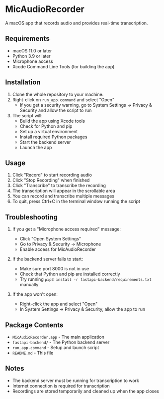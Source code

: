 # MicAudioRecorder

A macOS app that records audio and provides real-time transcription.

## Requirements

- macOS 11.0 or later
- Python 3.9 or later
- Microphone access
- Xcode Command Line Tools (for building the app)

## Installation

1. Clone the whole repository to your machine.
2. Right-click on `run_app.command` and select "Open"
   - If you get a security warning, go to System Settings -> Privacy & Security and allow the script to run
3. The script will:
   - Build the app using Xcode tools
   - Check for Python and pip
   - Set up a virtual environment
   - Install required Python packages
   - Start the backend server
   - Launch the app

## Usage

1. Click "Record" to start recording audio
2. Click "Stop Recording" when finished
3. Click "Transcribe" to transcribe the recording
4. The transcription will appear in the scrollable area
5. You can record and transcribe multiple messages
6. To quit, press Ctrl+C in the terminal window running the script

## Troubleshooting

1. If you get a "Microphone access required" message:
   - Click "Open System Settings"
   - Go to Privacy & Security -> Microphone
   - Enable access for MicAudioRecorder

2. If the backend server fails to start:
   - Make sure port 8000 is not in use
   - Check that Python and pip are installed correctly
   - Try running `pip3 install -r fastapi-backend/requirements.txt` manually

3. If the app won't open:
   - Right-click the app and select "Open"
   - In System Settings -> Privacy & Security, allow the app to run

## Package Contents

- `MicAudioRecorder.app` - The main application
- `fastapi-backend/` - The Python backend server
- `run_app.command` - Setup and launch script
- `README.md` - This file

## Notes

- The backend server must be running for transcription to work
- Internet connection is required for transcription
- Recordings are stored temporarily and cleaned up when the app closes 
